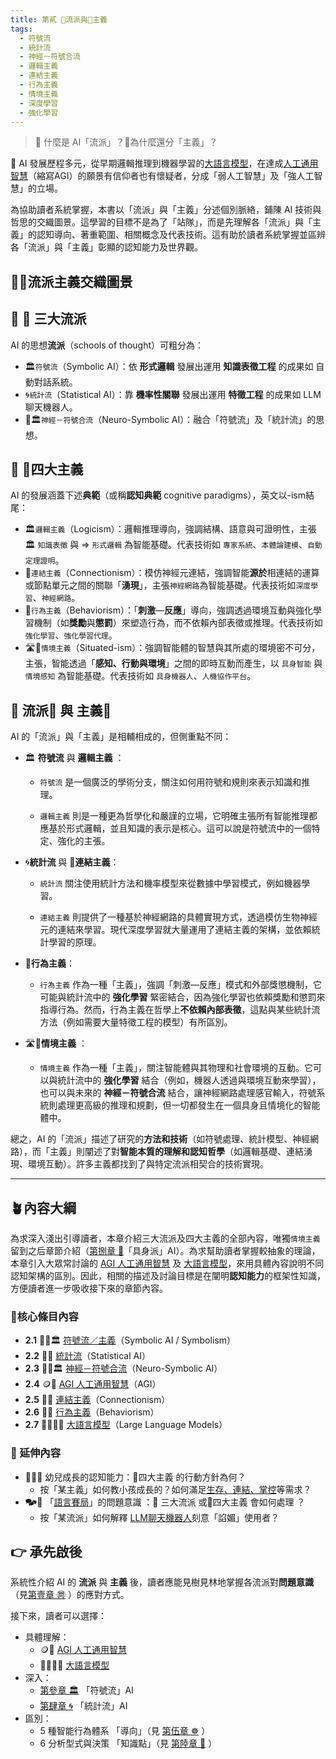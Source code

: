 ```yaml
---
title: 第貳 🎏流派與🏮主義
tags:
  - 符號流
  - 統計流
  - 神經－符號合流
  - 邏輯主義
  - 連結主義
  - 行為主義
  - 情境主義
  - 深度學習
  - 強化學習
---
```

>  🎏 什麼是 AI「流派」？🏮為什麼還分「主義」？

🎋 AI 發展歷程多元，從早期邏輯推理到機器學習的[大語言模型](02-07-large_language_models.zh-hant)，在達成[人工通用智慧](02-04-agi.zh-hant)（縮寫AGI）的願景有信仰者也有懷疑者，分成「弱人工智慧」及「強人工智慧」的立場。

為協助讀者系統掌握，本書以「流派」與「主義」分述個別脈絡，鋪陳 AI 技術與哲思的交織圖景。這學習的目標不是為了「站隊」，而是先理解各「流派」與「主義」的認知導向、著重範圍、相關概念及代表技術。這有助於讀者系統掌握並區辨各「流派」與「主義」彰顯的認知能力及世界觀。

## 🎏🏮流派主義交織圖景
## 🔹 🎏 三大流派

AI 的思想**流派**（schools of thought）可粗分為：

- 🏛️`符號流`（Symbolic AI）：依 **形式邏輯** 發展出運用 **知識表徵工程** 的成果如 自動對話系統。
- 🌀`統計流`（Statistical AI）：靠 **機率性關聯** 發展出運用 **特徵工程** 的成果如 LLM聊天機器人。
- 🧠🏛️`神經－符號合流`（Neuro-Symbolic AI）：融合「符號流」及「統計流」的思想。

## 🔸 🏮四大主義

AI 的發展涵蓋下述**典範**（或稱**認知典範** cognitive paradigms），英文以-ism結尾：

- 🏛️`邏輯主義`（Logicism）：邏輯推理導向，強調結構、語意與可證明性，主張 🏛 `知識表徵` 與 ⇒ `形式邏輯` 為智能基礎。代表技術如 `專家系統`、`本體論建模`、`自動定理證明`。  
- 🧬`連結主義`（Connectionism）：模仿神經元連結，強調智能**源於**相連結的運算或節點單元之間的關聯「**湧現**」，主張`神經網路`為智能基礎。代表技術如`深度學習`、`神經網路`。
- 💪`行為主義`（Behaviorism）：「**刺激**—**反應**」導向，強調透過環境互動與強化學習機制（如**獎勵**與**懲罰**）來塑造行為，而不依賴內部表徵或推理。代表技術如`強化學習`、`強化學習代理`。
- 🛣🤖`情境主義`（Situated-ism）：強調智能體的智慧與其所處的環境密不可分，主張，智能透過「**感知、行動與環境**」之間的即時互動而產生，以 `具身智能` 與  `情境感知` 為智能基礎。代表技術如 `具身機器人`、`人機協作平台`。

## 🤔 流派🎏 與 主義🏮

AI 的「流派」與「主義」是相輔相成的，但側重點不同：

- 🏛️ **符號流**  與 **邏輯主義** ：
    
    - `符號流` 是一個廣泛的學術分支，關注如何用符號和規則來表示知識和推理。
        
    - `邏輯主義` 則是一種更為哲學化和嚴謹的立場，它明確主張所有智能推理都應基於形式邏輯，並且知識的表示是核心。這可以說是符號流中的一個特定、強化的主張。
        
- 🌀**統計流** 與 🧬**連結主義**：
    
    - `統計流` 關注使用統計方法和機率模型來從數據中學習模式，例如機器學習。
        
    - `連結主義` 則提供了一種基於神經網路的具體實現方式，透過模仿生物神經元的連結來學習。現代深度學習就大量運用了連結主義的架構，並依賴統計學習的原理。
        
- 💪**行為主義**：
    
    - `行為主義` 作為一種「主義」，強調「刺激—反應」模式和外部獎懲機制，它可能與統計流中的 **強化學習** 緊密結合，因為強化學習也依賴獎勵和懲罰來指導行為。然而，行為主義在哲學上**不依賴內部表徵**，這點與某些統計流方法（例如需要大量特徵工程的模型）有所區別。
        
- 🛣🤖**情境主義** ：
    
    - `情境主義` 作為一種「主義」，關注智能體與其物理和社會環境的互動。它可以與統計流中的 **強化學習** 結合（例如，機器人透過與環境互動來學習），也可以與未來的 **神經－符號合流** 結合，讓神經網路處理感官輸入，符號系統則處理更高級的推理和規劃，但一切都發生在一個具身且情境化的智能體中。
        

總之，AI 的「流派」描述了研究的**方法和技術**（如符號處理、統計模型、神經網路），而「主義」則闡述了對**智能本質的理解和認知哲學**（如邏輯基礎、連結湧現、環境互動）。許多主義都找到了與特定流派相契合的技術實現。

***

## 🪴內容大綱 

為求深入淺出引導讀者，本章介紹三大流派及四大主義的全部內容，唯獨`情境主義`留到之后章節介紹（[第捌章 🦾](08----embodied_ai.zh-hant)「具身派」AI）。為求幫助讀者掌握較抽象的理論，本章引入大眾常討論的 [AGI 人工通用智慧](02-04-agi.zh-hant) 及 [大語言模型](02-07-large_language_models.zh-hant)，來用具體內容說明不同認知架構的區別。因此，相關的描述及討論目標是在闡明**認知能力**的框架性知識，方便讀者進一步吸收接下來的章節內容。

### 🌰核心條目內容

* **2.1** 🎏🏮🏛️ [符號流／主義](02-01-symbolic_ai.zh-hant)（Symbolic AI / Symbolism）
* **2.2** 🎏🌀 [統計流](02-02-statistical_ai.zh-hant)（Statistical AI）
* **2.3** 🎏🧠🏛️ [神經－符號合流](02-03-neurosymbolic_ai.zh-hant)（Neuro-Symbolic AI）
* **2.4** 🪙🫣 [AGI 人工通用智慧](02-04-agi.zh-hant)（AGI）
* **2.5** 🏮🧬 [連結主義](02-05-connectionism.zh-hant)（Connectionism）
* **2.6** 🏮💪 [行為主義](02-06-behaviorism.zh-hant)（Behaviorism）
* **2.7** 😵‍💫🧞‍♀️ [大語言模型](02-07-large_language_models.zh-hant)（Large Language Models）

### 🎋 延伸內容

- 👶🏻🍼 幼兒成長的認知能力：🏮四大主義 的行動方針為何？
	- 按「某主義」如何教小孩成長的？如何滿足[生存、連結、掌控](notes-action_for_parents.zh-hant.md)等需求？
- 🗫🎲 「[語言賽局](01-07-Language_Games.zh-hant)」的問題意識 ：🎏 三大流派 或🏮四大主義 會如何處理 ？
	- 按「某流派」如何解釋 [LLM聊天機器人](04-02-llm_chatbots.zh-hant)刻意「諂媚」使用者？

## 👉 承先啟後

系統性介紹 AI 的 **流派** 與 **主義** 後，讀者應能見樹見林地掌握各流派對**問題意識**（見[第壹章 ㉄](01----problematics.zh-hant) ）的應對方式。

接下來，讀者可以選擇：

* 具體理解：
	- 🪙🫣 [AGI 人工通用智慧](02-04-agi.zh-hant)
	- 😵‍💫🧞‍♀️ [大語言模型](02-07-large_language_models.zh-hant)
* 深入：
	- [第參章 🏛️](03----symbolic_ai.zh-hant)  「符號流」AI
	- [第肆章 🌀](04----statistical_ai.zh-hant) 「統計流」AI
* 區別： 
	- 5 種智能行為體系 「導向」（見 [第伍章 ☸](05----ai_orientations.zh-hant) ）
	- 6 分析型式與決策 「知識點」（見 [第陸章 🔷](06----ai_analytic_form_decision.zh-hant.md) ）
